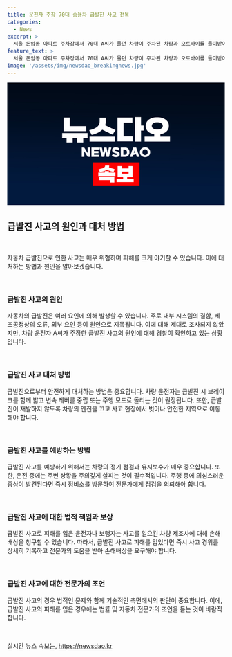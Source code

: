 ```yaml
---
title: 운전자 주장 70대 승용차 급발진 사고 전복
categories:
  - News
excerpt: >
  서울 돈암동 아파트 주차장에서 70대 A씨가 몰던 차량이 주차된 차량과 오토바이를 들이받아 전복되는 사고가 발생했습니다. 가족 4명이 다쳤으며, A씨는 급발진을 주장하고 경찰은 사실 여부를 확인 중입니다. 사고 원인과 피해 현황에 대해 계속 업데이트될 예정입니다.
feature_text: >
  서울 돈암동 아파트 주차장에서 70대 A씨가 몰던 차량이 주차된 차량과 오토바이를 들이받아 전복되는 사고가 발생했습니다. 가족 4명이 다쳤으며, A씨는 급발진을 주장하고 경찰은 사실 여부를 확인 중입니다. 사고 원인과 피해 현황에 대해 계속 업데이트될 예정입니다.
image: '/assets/img/newsdao_breakingnews.jpg'
---
```


<p><img src="/assets/img/newsdao_breakingnews.jpg" alt="implanttips 속보" /></p>

<h2 data-ke-size="size26">급발진 사고의 원인과 대처 방법</h2>

<p data-ke-size="size16">&nbsp;</p>

<p>자동차 급발진으로 인한 사고는 매우 위험하며 피해를 크게 야기할 수 있습니다. 이에 대처하는 방법과 원인을 알아보겠습니다.</p>

<p data-ke-size="size16">&nbsp;</p>

<h3>급발진 사고의 원인</h3>

<p>자동차의 급발진은 여러 요인에 의해 발생할 수 있습니다. 주로 내부 시스템의 결함, 제조공정상의 오류, 외부 요인 등이 원인으로 지목됩니다. 이에 대해 제대로 조사되지 않았지만, 차량 운전자 A씨가 주장한 급발진 사고의 원인에 대해 경찰이 확인하고 있는 상황입니다.</p>

<p data-ke-size="size16">&nbsp;</p>

<h3>급발진 사고 대처 방법</h3>

<p>급발진으로부터 안전하게 대처하는 방법은 중요합니다. 차량 운전자는 급발진 시 브레이크를 함께 밟고 변속 레버를 중립 또는 주행 모드로 돌리는 것이 권장됩니다. 또한, 급발진이 재발하지 않도록 차량의 엔진을 끄고 사고 현장에서 벗어나 안전한 지역으로 이동해야 합니다.</p>

<p data-ke-size="size16">&nbsp;</p>

<h3>급발진 사고를 예방하는 방법</h3>

<p>급발진 사고를 예방하기 위해서는 차량의 정기 점검과 유지보수가 매우 중요합니다. 또한, 운전 중에는 주변 상황을 주의깊게 살피는 것이 필수적입니다. 주행 중에 의심스러운 증상이 발견된다면 즉시 정비소를 방문하여 전문가에게 점검을 의뢰해야 합니다.</p>

<p data-ke-size="size16">&nbsp;</p>

<h3>급발진 사고에 대한 법적 책임과 보상</h3>

<p>급발진 사고로 피해를 입은 운전자나 보행자는 사고를 일으킨 차량 제조사에 대해 손해배상을 청구할 수 있습니다. 따라서, 급발진 사고로 피해를 입었다면 즉시 사고 경위를 상세히 기록하고 전문가의 도움을 받아 손해배상을 요구해야 합니다.</p>

<p data-ke-size="size16">&nbsp;</p>

<h3>급발진 사고에 대한 전문가의 조언</h3>

<p>급발진 사고의 경우 법적인 문제와 함께 기술적인 측면에서의 판단이 중요합니다. 이에, 급발진 사고의 피해를 입은 경우에는 법률 및 자동차 전문가의 조언을 듣는 것이 바람직합니다.</p>

<p data-ke-size="size16">&nbsp;</p>
실시간 뉴스 속보는, <a href="https://newsdao.kr" rel="dofollow">https://newsdao.kr</a>


